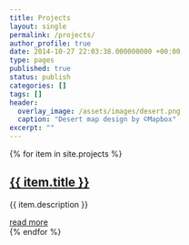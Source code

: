 ```yaml
---
title: Projects
layout: single
permalink: /projects/
author_profile: true
date: 2014-10-27 22:03:38.000000000 +00:00
type: pages
published: true
status: publish
categories: []
tags: []
header:
  overlay_image: /assets/images/desert.png
  caption: "Desert map design by ©Mapbox"
excerpt: ""
---
```


{% for item in site.projects %}
  <h2><a href="{{ item.url }}">{{ item.title }}</a></h2>
  <p>{{ item.description }}</p>
  <a href="{{ item.url }}" class="btn btn--danger">read more</a>

  <br/>
{% endfor %}

